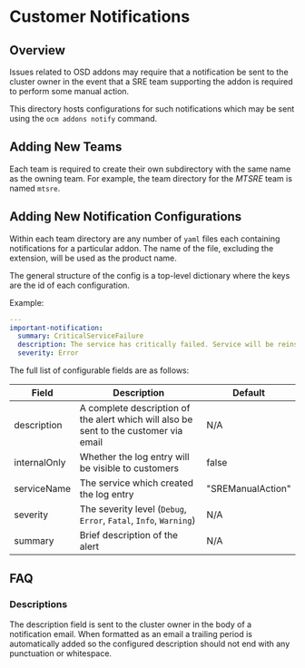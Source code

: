 <!--
SPDX-FileCopyrightText: 2022 Red Hat, Inc. <sd-mt-sre@redhat.com>

SPDX-License-Identifier: Apache-2.0
-->

# Customer Notifications

## Overview

Issues related to OSD addons may require that a notification be sent to the
cluster owner in the event that a SRE team supporting the addon is required
to perform some manual action.

This directory hosts configurations for such notifications which may be sent
using the `ocm addons notify` command.

## Adding New Teams

Each team is required to create their own subdirectory with the same name
as the owning team. For example, the team directory for the _MTSRE_ team
is named `mtsre`.

## Adding New Notification Configurations

Within each team directory are any number of `yaml` files each containing
notifications for a particular addon. The name of the file, excluding the
extension, will be used as the product name.

The general structure of the config is a top-level dictionary where the keys
are the id of each configuration.

Example:

```yaml
---
important-notification:
  summary: CriticalServiceFailure
  description: The service has critically failed. Service will be reinstalled
  severity: Error
```

The full list of configurable fields are as follows:

|Field       |Description                                                                          |Default          |
|------------|-------------------------------------------------------------------------------------|-----------------|
|description |A complete description of the alert which will also be sent to the customer via email|N/A              |
|internalOnly|Whether the log entry will be visible to customers                                   |false            |
|serviceName |The service which created the log entry                                              |"SREManualAction"|
|severity    |The severity level (`Debug`, `Error`, `Fatal`, `Info`, `Warning`)                    |N/A              |
|summary     |Brief description of the alert                                                       |N/A              |

## FAQ

### Descriptions

The description field is sent to the cluster owner in the body of a notification email.
When formatted as an email a trailing period is automatically added so the configured
description should not end with any punctuation or whitespace.
